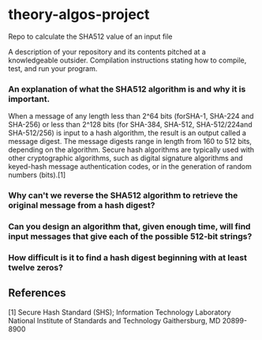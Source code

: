 # theory-algos-project
Repo to calculate the SHA512 value of an input file


   A description of your repository and its contents pitched at a knowledgeable outsider.
   Compilation instructions stating how to compile, test, and run your program.
   
   ### An explanation of what the SHA512 algorithm is and why it is important.
   When a message of any length less than 2^64 bits (forSHA-1, SHA-224 and SHA-256) or less than 2^128 bits (for SHA-384, SHA-512, SHA-512/224and SHA-512/256) is
   input to a hash algorithm, the result is an output called a message digest. The message digests range in length from 160 to 512 bits, depending on the algorithm.
   Secure hash algorithms are typically used with other cryptographic algorithms, such as digital signature algorithms and keyed-hash message authentication codes, or 
   in the generation of random numbers (bits).[1]
    
   ### Why can't we reverse the SHA512 algorithm to retrieve the original message from a hash digest?
        
   ### Can you design an algorithm that, given enough time, will find input messages that give each of the possible 512-bit strings?
        
   ### How difficult is it to find a hash digest beginning with at least twelve zeros?

  ## References
  [1] Secure Hash Standard (SHS); Information Technology Laboratory National Institute of Standards and Technology Gaithersburg, MD 20899-8900
